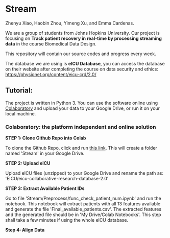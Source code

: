 # Stream

Zhenyu Xiao, Haobin Zhou, Yimeng Xu, and Emma Cardenas.

We are a group of students from Johns Hopkins University. Our project is focusing on **Track patient recovery in real-time by processing streaming data** in the course Biomedical Data Design.

This repository will contain our source codes and progress every week.

The database we are using is **eICU Database**, you can access the database on their website after completing the course on data security and ethics: https://physionet.org/content/eicu-crd/2.0/

## <a name="Tutorial">Tutorial:</a>
The project is written in Python 3. You can use the software online using [Colaboratory](#Colaboratory) and upload your data to your Google Drive, or run it on your local machine. 

### <a name="Colaboratory">Colaboratory:</a> the platform independent and online solution

**STEP 1: Clone Github Repo into Colab**

To clone the Github Repo, click and run [this link](https://colab.research.google.com/drive/10gxtdar30BKisl2nQVtBzF25HMZpFht3?usp=drive_linkhttps://colab.research.google.com/drive/10gxtdar30BKisl2nQVtBzF25HMZpFht3?usp=drive_link). This will create a folder named 'Stream' in your Google Drive.


**STEP 2: Upload eICU**

Upload eICU files (unzipped) to your Google Drive and rename the path as: 'EICU/eicu-collaborative-research-database-2.0'


**STEP 3: Extract Available Patient IDs**

Go to file 'Stream/Preprocess/func_check_patient_num.ipynb' and run the notebook. This notebook will extract patients with all 13 features available and generate the file 'Final_available_patients.csv'. The extracted features and the generated file should be in 'My Drive/Colab Notebooks'. This step shall take a few minutes if using the whole eICU database.


**Step 4: Align Data**






